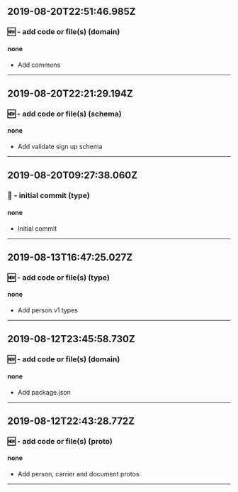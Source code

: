 ## 2019-08-20T22:51:46.985Z
### 🆕 - add code or file(s) (domain)

#### none

- Add commons

-----------------------------

## 2019-08-20T22:21:29.194Z
### 🆕 - add code or file(s) (schema)

#### none

- Add validate sign up schema

-----------------------------

## 2019-08-20T09:27:38.060Z
### 🎉 - initial commit (type)

#### none

- Initial commit

-----------------------------

## 2019-08-13T16:47:25.027Z
### 🆕 - add code or file(s) (type)

#### none

- Add person.v1 types

-----------------------------

## 2019-08-12T23:45:58.730Z
### 🆕 - add code or file(s) (domain)

#### none

- Add package.json

-----------------------------

## 2019-08-12T22:43:28.772Z
### 🆕 - add code or file(s) (proto)

#### none

- Add person, carrier and document protos

-----------------------------

